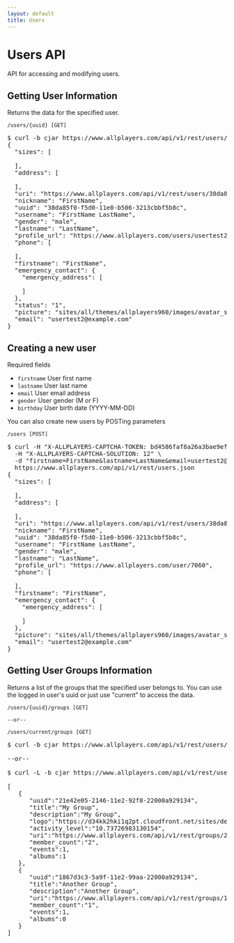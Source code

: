 ```yaml
---
layout: default
title: Users
---
```


# Users API

API for accessing and modifying users.

## Getting User Information

Returns the data for the specified user.

<a id="/users/{uuid}"></a>

    /users/{uuid} [GET]

<pre class="terminal">
$ curl -b cjar https://www.allplayers.com/api/v1/rest/users/38da85f0-f5d0-11e0-b506-3213cbbf5b8c
{
  "sizes": [

  ],
  "address": [

  ],
  "uri": "https://www.allplayers.com/api/v1/rest/users/38da85f0-f5d0-11e0-b506-3213cbbf5b8c",
  "nickname": "FirstName",
  "uuid": "38da85f0-f5d0-11e0-b506-3213cbbf5b8c",
  "username": "FirstName LastName",
  "gender": "male",
  "lastname": "LastName",
  "profile_url": "https://www.allplayers.com/users/usertest2",
  "phone": [

  ],
  "firstname": "FirstName",
  "emergency_contact": {
    "emergency_address": [

    ]
  },
  "status": "1",
  "picture": "sites/all/themes/allplayers960/images/avatar_selection/Baseball_Ball.png",
  "email": "usertest2@example.com"
}
</pre>


## Creating a new user

Required fields

*  `firstname` User first name
*  `lastname` User last name
*  `email` User email address
*  `gender` User gender (M or F)
*  `birthday` User birth date (YYYY-MM-DD)

You can also create new users by POSTing parameters

    /users [POST]

<pre class="terminal">
$ curl -H "X-ALLPLAYERS-CAPTCHA-TOKEN: bd4586faf8a26a3bae9ef44b7049a14e" \
  -H "X-ALLPLAYERS-CAPTCHA-SOLUTION: 12" \
  -d "firstname=FirstName&lastname=LastName&email=usertest2@example.com&gender=M&birthday=1981-03-13" \
  https://www.allplayers.com/api/v1/rest/users.json
{
  "sizes": [

  ],
  "address": [

  ],
  "uri": "https://www.allplayers.com/api/v1/rest/users/38da85f0-f5d0-11e0-b506-3213cbbf5b8c",
  "nickname": "FirstName",
  "uuid": "38da85f0-f5d0-11e0-b506-3213cbbf5b8c",
  "username": "FirstName LastName",
  "gender": "male",
  "lastname": "LastName",
  "profile_url": "https://www.allplayers.com/user/7060",
  "phone": [

  ],
  "firstname": "FirstName",
  "emergency_contact": {
    "emergency_address": [

    ]
  },
  "picture": "sites/all/themes/allplayers960/images/avatar_selection/Baseball_Ball.png",
  "email": "usertest2@example.com"
}
</pre>

## Getting User Groups Information

Returns a list of the groups that the specified user belongs to. You can use the logged in user's uuid or just use "current" to access the data. 

<a id="/users/{uuid}/groups"></a>

    /users/{uuid}/groups [GET]
    
    --or--
    
    /users/current/groups [GET]

<pre class="terminal">
$ curl -b cjar https://www.allplayers.com/api/v1/rest/users/20374881-0dd9-11e2-92f8-22000a929134/groups.json

--or--

$ curl -L -b cjar https://www.allplayers.com/api/v1/rest/users/current/groups.json

[
   {
      "uuid":"21e42e05-2146-11e2-92f8-22000a929134",
      "title":"My Group",
      "description":"My Group",
      "logo":"https://d34kk2hki1q2pt.cloudfront.net/sites/default/files/imagecache/profile_small/group_content_logo/fabolous-swag-champ-24-7.jpg",
      "activity_level":"10.73726983130154",
      "uri":"https://www.allplayers.com/api/v1/rest/groups/21e42e05-2146-11e2-92f8-22000a929134",
      "member_count":"2",
      "events":1,
      "albums":1
   },
   {
      "uuid":"1867d3c3-5a9f-11e2-99aa-22000a929134",
      "title":"Another Group",
      "description":"Another Group",
      "uri":"https://www.allplayers.com/api/v1/rest/groups/1867d3c3-5a9f-11e2-99aa-22000a929134",
      "member_count":"1",
      "events":1,
      "albums":0
   }
]
</pre>
